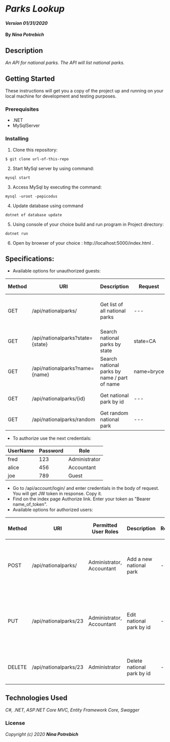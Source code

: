 # _Parks Lookup_

#### _Version 01/31/2020_

#### By _**Nina Potrebich**_

## Description

_An API for national parks. The API will list national parks._

## Getting Started

These instructions will get you a copy of the project up and running on your local machine for development and testing purposes.

### Prerequisites

* .NET
* MySqlServer

### Installing

1. Clone this repository:
```
$ git clone url-of-this-repo
```
2. Start MySql server by using command:
```
mysql start
```
3. Access MySql by executing the command:
```
mysql -uroot -pepicodus
```
4. Update database using command
```
dotnet ef database update
```
5. Using console of your choice build and run program in Project directory:
```
dotnet run
```
6. Open by browser of your choice :  http://localhost:5000/index.html .

## Specifications:

* Available options for unauthorized guests:

| Method | URI  | Description | Request | Response | Expected response code |
| --- | --- | --- | --- | --- | --- |
| GET | /api/nationalparks/  | Get list of all national parks  | --- | List of national park's objects (JSON) | 200 Success |
| GET | /api/nationalparks?state={state}  | Search national parks by state  | state=CA | National park object (JSON) / Empty object | 200 Success |
| GET | /api/nationalparks?name={name}  | Search national parks by name / part of name  | name=bryce | National park object(JSON) /Empty object | 200 Success |
| GET | /api/nationalparks/{id}  | Get national park by id  | --- | National park object (JSON) | 200 Success, 204 Undocumented |
| GET | /api/nationalparks/random  | Get random national park  | --- | National park object (JSON) | 200 Success |

* To authorize use the next credentials:

| UserName  | Password | Role |
| --- | --- | --- |
| fred  | 123  | Administrator |
| alice  | 456 | Accountant |
| joe  | 789 | Guest |

* Go to /api/account/login/ and enter credentials in the body of request. You will get JW token in response. Copy it.
* Find on the index page Authorize link. Enter your token as "Bearer name_of_token". 
* Available options for authorized users:

| Method | URI  | Permitted User Roles | Description | Response | Expected Response Code |
| --- | --- | --- | --- | --- | --- |
| POST | /api/nationalparks/  | Administrator, Accountant | Add a new national park | --- | 404 Unauthorized, 200 Success, 201 National park was created, 400 If the national park is null |
| PUT | /api/nationalparks/23  | Administrator, Accountant | Edit national park by id  | --- | 404 Unauthorized, 200 Success, 201 Returns the updated national park, 400 If the national park is null |
| DELETE | /api/nationalparks/23 | Administrator | Delete national park by id  | --- | 404 Unauthorized, 200 Success, 500 Internal Error |

## Technologies Used

_C#, .NET, ASP.NET Core MVC, Entity Framework Core, Swagger_

### License

*_Copyright (c) 2020 **Nina Potrebich**_*
